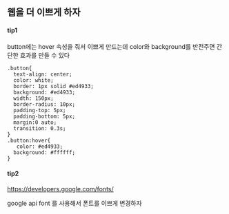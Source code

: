 ## 웹을 더 이쁘게 하자

#### tip1
button에는 hover 속성을 줘서 이쁘게 만드는데 color와 background를 반전주면 간단한 효과를 만들 수 있다

    .button{  
      text-align: center;  
      color: white;  
      border: 1px solid #ed4933;  
      background: #ed4933;  
      width: 150px;  
      border-radius: 10px;  
      padding-top: 5px;  
      padding-bottom: 5px;  
      margin:0 auto;  
      transition: 0.3s;  
    }  
    .button:hover{  
       color: #ed4933;  
      background: #ffffff;  
    }

#### tip2

https://developers.google.com/fonts/

google api font 를 사용해서 폰트를 이쁘게 변경하자


<!--stackedit_data:
eyJoaXN0b3J5IjpbLTE1Mjg5MzU0NDYsMTk2MTQ0NjkzXX0=
-->